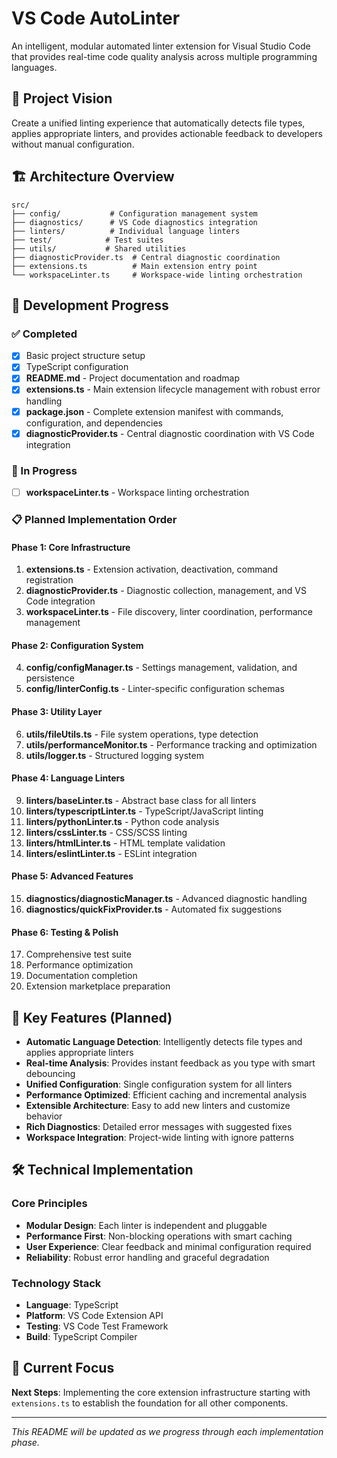 # VS Code AutoLinter

An intelligent, modular automated linter extension for Visual Studio Code that provides real-time code quality analysis across multiple programming languages.

## 🎯 Project Vision

Create a unified linting experience that automatically detects file types, applies appropriate linters, and provides actionable feedback to developers without manual configuration.

## 🏗️ Architecture Overview

```
src/
├── config/           # Configuration management system
├── diagnostics/      # VS Code diagnostics integration
├── linters/          # Individual language linters
├── test/            # Test suites
├── utils/           # Shared utilities
├── diagnosticProvider.ts  # Central diagnostic coordination
├── extensions.ts          # Main extension entry point
└── workspaceLinter.ts     # Workspace-wide linting orchestration
```

## 🔧 Development Progress

### ✅ Completed
- [x] Basic project structure setup
- [x] TypeScript configuration
- [x] **README.md** - Project documentation and roadmap
- [x] **extensions.ts** - Main extension lifecycle management with robust error handling
- [x] **package.json** - Complete extension manifest with commands, configuration, and dependencies
- [x] **diagnosticProvider.ts** - Central diagnostic coordination with VS Code integration

### 🚧 In Progress
- [ ] **workspaceLinter.ts** - Workspace linting orchestration

### 📋 Planned Implementation Order

#### Phase 1: Core Infrastructure
1. **extensions.ts** - Extension activation, deactivation, command registration
2. **diagnosticProvider.ts** - Diagnostic collection, management, and VS Code integration
3. **workspaceLinter.ts** - File discovery, linter coordination, performance management

#### Phase 2: Configuration System
4. **config/configManager.ts** - Settings management, validation, and persistence
5. **config/linterConfig.ts** - Linter-specific configuration schemas

#### Phase 3: Utility Layer
6. **utils/fileUtils.ts** - File system operations, type detection
7. **utils/performanceMonitor.ts** - Performance tracking and optimization
8. **utils/logger.ts** - Structured logging system

#### Phase 4: Language Linters
9. **linters/baseLinter.ts** - Abstract base class for all linters
10. **linters/typescriptLinter.ts** - TypeScript/JavaScript linting
11. **linters/pythonLinter.ts** - Python code analysis
12. **linters/cssLinter.ts** - CSS/SCSS linting
13. **linters/htmlLinter.ts** - HTML template validation
14. **linters/eslintLinter.ts** - ESLint integration

#### Phase 5: Advanced Features
15. **diagnostics/diagnosticManager.ts** - Advanced diagnostic handling
16. **diagnostics/quickFixProvider.ts** - Automated fix suggestions

#### Phase 6: Testing & Polish
17. Comprehensive test suite
18. Performance optimization
19. Documentation completion
20. Extension marketplace preparation

## 🚀 Key Features (Planned)

- **Automatic Language Detection**: Intelligently detects file types and applies appropriate linters
- **Real-time Analysis**: Provides instant feedback as you type with smart debouncing
- **Unified Configuration**: Single configuration system for all linters
- **Performance Optimized**: Efficient caching and incremental analysis
- **Extensible Architecture**: Easy to add new linters and customize behavior
- **Rich Diagnostics**: Detailed error messages with suggested fixes
- **Workspace Integration**: Project-wide linting with ignore patterns

## 🛠️ Technical Implementation

### Core Principles
- **Modular Design**: Each linter is independent and pluggable
- **Performance First**: Non-blocking operations with smart caching
- **User Experience**: Clear feedback and minimal configuration required
- **Reliability**: Robust error handling and graceful degradation

### Technology Stack
- **Language**: TypeScript
- **Platform**: VS Code Extension API
- **Testing**: VS Code Test Framework
- **Build**: TypeScript Compiler

## 📝 Current Focus

**Next Steps**: Implementing the core extension infrastructure starting with `extensions.ts` to establish the foundation for all other components.

---

*This README will be updated as we progress through each implementation phase.*